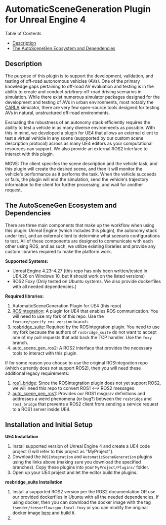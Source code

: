 # AutomaticSceneGeneration Plugin for Unreal Engine 4

Table of Contents
- [Description](#description)
- [The AutoSceneGen Ecosystem and Dependencies](#the-autoscenegen-ecosystem-and-dependencies)

## Description
The purpose of this plugin is to support the development, validation, and testing of off-road autonomous vehicles (AVs). One of the primary knowledge gaps pertaining to off-road AV evaluation and testing is in the ability to create and conduct *arbitrary* off-road driving scenarios in simulation. While there exist numerous simulator packages designed for the development and testing of AVs in urban environments, most notably the [CARLA](https://carla.org/) simulator, there are very few open-source tools designed for testing AVs in natural, unstructured off-road environments. 

Evaluating the robustness of an autonomy stack efficiently requires the ability to test a vehicle in as many diverse environments as possible. With this in mind, we developed a plugin for UE4 that allows an external client to test a virtual vehicle in any scene (suppported by our custom scene description protocol) across as many UE4 editors as your computational resources can support. We also provide an external ROS2 interface to interact with this plugin.

MOVE: The client speciifes the scene description and the vehicle task, and this plugin will create the desired scene, and then it will monitor the vehicle's performance as it performs the task. When the vehicle succeeds or fails, the plugin will end the simulation, send the vehicle's trajectory information to the client for further processing, and wait for another request.

## The AutoSceneGen Ecosystem and Dependencies

There are three main components that make up the workflow when using this plugin: Unreal Engine (which includes this plugin), the autonomy stack under test, and an external client to determine what scenario configurations to test. All of these components are designed to communicate with each other using ROS, and as such, we utilize existing libraries and provide any custom libraries required to make the platform work.

**Supported Systems:**
- Unreal Engine 4.23-4.27 (this repo has only been written/tested in UE4.26 on Windows 10, but it should work on the listed versions)
- ROS2 Foxy (Only tested on Ubuntu systems. We also provide dockerfiles with all needed dependencies.)

**Required libraries:**
1. AutomaticSceneGeneration Plugin for UE4 (this repo)
2. [ROSIntegration](https://github.com/tsender/ROSIntegration/tree/feature/specify_ros_version): A plugin for UE4 that enables ROS communication. You will need to use my fork of this repo. Use the `feature/specify_ros_version` branch.
3. [rosbridge_suite](https://github.com/tsender/rosbridge_suite/tree/foxy): Required by the ROSIntegration plugin. You need to use my fork because the authors of `rosbridge_suite` do not want to accept one of my pull requests that add back the TCP handler. Use the `foxy` branch.
4. auto_scene_gen_ros2: A ROS2 interface that provides the necessary tools to interact with this plugin.

If for some reason you choose to use the original ROSIntegration repo (which currently does not support ROS2), then you will need these additional legacy requirements:
1. [ros1_bridge](https://github.com/ros2/ros1_bridge): Since the ROSIntegration plugin does not yet support ROS2, we will need this repo to convert ROS1 <--> ROS2 messages
2. [auto_scene_gen_ros1](https://github.com/tsender/auto_scene_gen_ros1): Provides our ROS1 msg/srv definitions and addresses a weird phenomena (or bug?) between the `rosbridge` and `ros1_bridge` that prevents a ROS2 client from sending a service request to a ROS1 server inside UE4.

## Installation and Initial Setup

**UE4 Installation**
1. Install supported version of Unreal Engine 4 and create a UE4 code project (I will refer to this project as "MyProject").
2. Download the `ROSIntegration` and `AutomaticSceneGeneration` plugins using the links above (making sure you download the specified branches). Copy these plugins into your `MyProject/Plugins/` folder.
3. Open up your UE4 project and let the editor build the plugins.

**rosbridge_suite Installation**
1. Install a supported ROS2 version per the ROS2 documentation OR use our provided dockerfiles in Ubuntu with all the needed dependencies. If using docker, then you can download the docker image with the tag `tsender/tensorflow:gpu-focal-foxy` or you can modify the original docker image [here](https://github.com/tsender/dockerfiles/tree/main/tensorflow_foxy) and build it.
2. 
